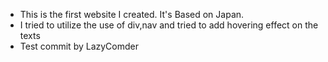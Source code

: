 - This is the first website I created. It's Based on Japan.
- I tried to utilize the use of div,nav and tried to add hovering effect on the texts
- Test commit by LazyComder
